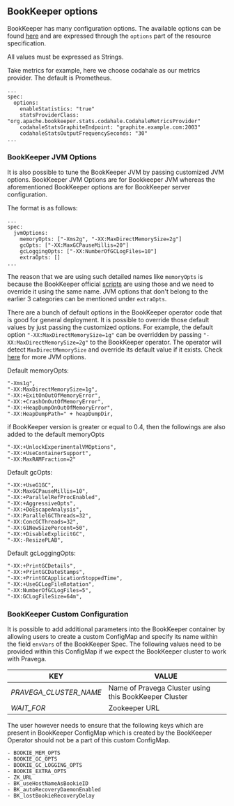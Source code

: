 ## BookKeeper options

BookKeeper has many configuration options. The available options can be found [here](https://bookkeeper.apache.org/docs/4.7.0/reference/config/) and are expressed through the `options` part of the resource specification.

All values must be expressed as Strings.

Take metrics for example, here we choose codahale as our metrics provider. The default is Prometheus.

```
...
spec:
  options:
    enableStatistics: "true"
    statsProviderClass: "org.apache.bookkeeper.stats.codahale.CodahaleMetricsProvider"
    codahaleStatsGraphiteEndpoint: "graphite.example.com:2003"
    codahaleStatsOutputFrequencySeconds: "30"
...
```
### BookKeeper JVM Options

It is also possible to tune the BookKeeper JVM by passing customized JVM options. BookKeeper JVM Options
are for Bookkeeper JVM whereas the aforementioned BookKeeper options are for BookKeeper server configuration.

The format is as follows:
```
...
spec:
  jvmOptions:
    memoryOpts: ["-Xms2g", "-XX:MaxDirectMemorySize=2g"]
    gcOpts: ["-XX:MaxGCPauseMillis=20"]
    gcLoggingOpts: ["-XX:NumberOfGCLogFiles=10"]
    extraOpts: []
...
```
The reason that we are using such detailed names like `memoryOpts` is because the BookKeeper official [scripts](https://github.com/apache/bookkeeper/blob/master/bin/common.sh#L118) are using those and we need to override it using the same name. JVM options that don't belong to the earlier 3 categories can be mentioned under `extraOpts`.

There are a bunch of default options in the BookKeeper operator code that is good for general deployment. It is possible to override those default values by just passing the customized options. For example, the default option `"-XX:MaxDirectMemorySize=1g"` can be overridden by passing `"-XX:MaxDirectMemorySize=2g"` to
the BookKeeper operator. The operator will detect `MaxDirectMemorySize` and override its default value if it exists. Check [here](https://www.oracle.com/technetwork/java/javase/tech/vmoptions-jsp-140102.html) for more JVM options.

Default memoryOpts:
```
"-Xms1g",
"-XX:MaxDirectMemorySize=1g",
"-XX:+ExitOnOutOfMemoryError",
"-XX:+CrashOnOutOfMemoryError",
"-XX:+HeapDumpOnOutOfMemoryError",
"-XX:HeapDumpPath=" + heapDumpDir,
```
if BookKeeper version is greater or equal to 0.4, then the followings are also added to the default memoryOpts
```
"-XX:+UnlockExperimentalVMOptions",
"-XX:+UseContainerSupport",
"-XX:MaxRAMFraction=2"
```

Default gcOpts:
```
"-XX:+UseG1GC",
"-XX:MaxGCPauseMillis=10",
"-XX:+ParallelRefProcEnabled",
"-XX:+AggressiveOpts",
"-XX:+DoEscapeAnalysis",
"-XX:ParallelGCThreads=32",
"-XX:ConcGCThreads=32",
"-XX:G1NewSizePercent=50",
"-XX:+DisableExplicitGC",
"-XX:-ResizePLAB",
```

Default gcLoggingOpts:
```
"-XX:+PrintGCDetails",
"-XX:+PrintGCDateStamps",
"-XX:+PrintGCApplicationStoppedTime",
"-XX:+UseGCLogFileRotation",
"-XX:NumberOfGCLogFiles=5",
"-XX:GCLogFileSize=64m",
```

### BookKeeper Custom Configuration

It is possible to add additional parameters into the BookKeeper container by allowing users to create a custom ConfigMap  and specify its name within the field `envVars` of the BookKeeper Spec. The following values need to be provided within this ConfigMap if we expect the BookKeeper cluster to work with Pravega.

| KEY | VALUE |
|---|---|
| *PRAVEGA_CLUSTER_NAME* | Name of Pravega Cluster using this BookKeeper Cluster |
| *WAIT_FOR* | Zookeeper URL |

The user however needs to ensure that the following keys which are present in BookKeeper ConfigMap which is created by the BookKeeper Operator should not be a part of this custom ConfigMap.

```
- BOOKIE_MEM_OPTS
- BOOKIE_GC_OPTS
- BOOKIE_GC_LOGGING_OPTS
- BOOKIE_EXTRA_OPTS
- ZK_URL
- BK_useHostNameAsBookieID
- BK_autoRecoveryDaemonEnabled
- BK_lostBookieRecoveryDelay
```
